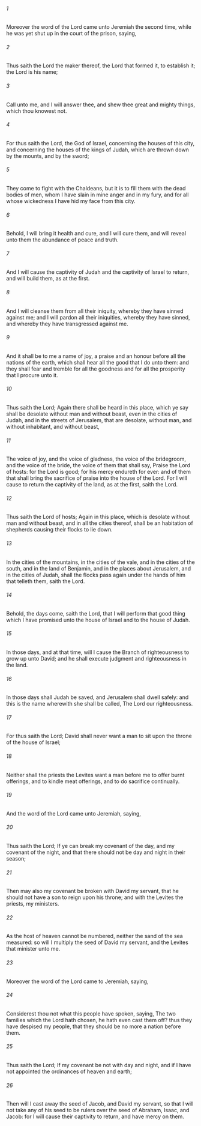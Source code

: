 ###### 1
Moreover the word of the Lord came unto Jeremiah the second time, while he was yet shut up in the court of the prison, saying,

###### 2
Thus saith the Lord the maker thereof, the Lord that formed it, to establish it; the Lord is his name;

###### 3
Call unto me, and I will answer thee, and shew thee great and mighty things, which thou knowest not.

###### 4
For thus saith the Lord, the God of Israel, concerning the houses of this city, and concerning the houses of the kings of Judah, which are thrown down by the mounts, and by the sword;

###### 5
They come to fight with the Chaldeans, but it is to fill them with the dead bodies of men, whom I have slain in mine anger and in my fury, and for all whose wickedness I have hid my face from this city.

###### 6
Behold, I will bring it health and cure, and I will cure them, and will reveal unto them the abundance of peace and truth.

###### 7
And I will cause the captivity of Judah and the captivity of Israel to return, and will build them, as at the first.

###### 8
And I will cleanse them from all their iniquity, whereby they have sinned against me; and I will pardon all their iniquities, whereby they have sinned, and whereby they have transgressed against me.

###### 9
And it shall be to me a name of joy, a praise and an honour before all the nations of the earth, which shall hear all the good that I do unto them: and they shall fear and tremble for all the goodness and for all the prosperity that I procure unto it.

###### 10
Thus saith the Lord; Again there shall be heard in this place, which ye say shall be desolate without man and without beast, even in the cities of Judah, and in the streets of Jerusalem, that are desolate, without man, and without inhabitant, and without beast,

###### 11
The voice of joy, and the voice of gladness, the voice of the bridegroom, and the voice of the bride, the voice of them that shall say, Praise the Lord of hosts: for the Lord is good; for his mercy endureth for ever: and of them that shall bring the sacrifice of praise into the house of the Lord. For I will cause to return the captivity of the land, as at the first, saith the Lord.

###### 12
Thus saith the Lord of hosts; Again in this place, which is desolate without man and without beast, and in all the cities thereof, shall be an habitation of shepherds causing their flocks to lie down.

###### 13
In the cities of the mountains, in the cities of the vale, and in the cities of the south, and in the land of Benjamin, and in the places about Jerusalem, and in the cities of Judah, shall the flocks pass again under the hands of him that telleth them, saith the Lord.

###### 14
Behold, the days come, saith the Lord, that I will perform that good thing which I have promised unto the house of Israel and to the house of Judah.

###### 15
In those days, and at that time, will I cause the Branch of righteousness to grow up unto David; and he shall execute judgment and righteousness in the land.

###### 16
In those days shall Judah be saved, and Jerusalem shall dwell safely: and this is the name wherewith she shall be called, The Lord our righteousness.

###### 17
For thus saith the Lord; David shall never want a man to sit upon the throne of the house of Israel;

###### 18
Neither shall the priests the Levites want a man before me to offer burnt offerings, and to kindle meat offerings, and to do sacrifice continually.

###### 19
And the word of the Lord came unto Jeremiah, saying,

###### 20
Thus saith the Lord; If ye can break my covenant of the day, and my covenant of the night, and that there should not be day and night in their season;

###### 21
Then may also my covenant be broken with David my servant, that he should not have a son to reign upon his throne; and with the Levites the priests, my ministers.

###### 22
As the host of heaven cannot be numbered, neither the sand of the sea measured: so will I multiply the seed of David my servant, and the Levites that minister unto me.

###### 23
Moreover the word of the Lord came to Jeremiah, saying,

###### 24
Considerest thou not what this people have spoken, saying, The two families which the Lord hath chosen, he hath even cast them off? thus they have despised my people, that they should be no more a nation before them.

###### 25
Thus saith the Lord; If my covenant be not with day and night, and if I have not appointed the ordinances of heaven and earth;

###### 26
Then will I cast away the seed of Jacob, and David my servant, so that I will not take any of his seed to be rulers over the seed of Abraham, Isaac, and Jacob: for I will cause their captivity to return, and have mercy on them.

